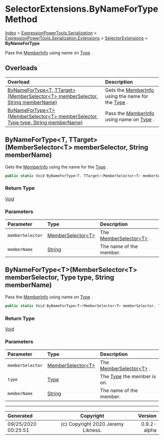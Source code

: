 ﻿# SelectorExtensions.ByNameForType Method

[Index](../index.md) > [ExpressionPowerTools.Serialization](ExpressionPowerTools.Serialization.a.md) > [ExpressionPowerTools.Serialization.Extensions](ExpressionPowerTools.Serialization.Extensions.n.md) > [SelectorExtensions](ExpressionPowerTools.Serialization.Extensions.SelectorExtensions.cs.md) > **ByNameForType**

Pass the [MemberInfo](https://docs.microsoft.com/dotnet/api/system.reflection.memberinfo) using name on [Type](https://docs.microsoft.com/dotnet/api/system.type) .

## Overloads

| Overload | Description |
| :-- | :-- |
| [ByNameForType&lt;T, TTarget>(MemberSelector&lt;T> memberSelector, String memberName)](#bynamefortypet-ttargetmemberselectort-memberselector-string-membername) | Gets the [MemberInfo](https://docs.microsoft.com/dotnet/api/system.reflection.memberinfo) using            the name for the [Type](https://docs.microsoft.com/dotnet/api/system.type) . |
| [ByNameForType&lt;T>(MemberSelector&lt;T> memberSelector, Type type, String memberName)](#bynamefortypetmemberselectort-memberselector-type-type-string-membername) | Pass the [MemberInfo](https://docs.microsoft.com/dotnet/api/system.reflection.memberinfo) using name on [Type](https://docs.microsoft.com/dotnet/api/system.type) . |
## ByNameForType&lt;T, TTarget>(MemberSelector&lt;T> memberSelector, String memberName)

Gets the [MemberInfo](https://docs.microsoft.com/dotnet/api/system.reflection.memberinfo) using
            the name for the [Type](https://docs.microsoft.com/dotnet/api/system.type) .

```csharp
public static Void ByNameForType<T, TTarget>(MemberSelector<T> memberSelector, String memberName)
```

### Return Type

 [Void](https://docs.microsoft.com/dotnet/api/system.void) 

### Parameters

| Parameter | Type | Description |
| :-- | :-- | :-- |
| `memberSelector` | [MemberSelector&lt;T>](ExpressionPowerTools.Serialization.Rules.MemberSelector`1.cs.md) | The [MemberSelector&lt;T>](ExpressionPowerTools.Serialization.Rules.MemberSelector`1.cs.md) . |
| `memberName` | [String](https://docs.microsoft.com/dotnet/api/system.string) | The name of the member. |


## ByNameForType&lt;T>(MemberSelector&lt;T> memberSelector, Type type, String memberName)

Pass the [MemberInfo](https://docs.microsoft.com/dotnet/api/system.reflection.memberinfo) using name on [Type](https://docs.microsoft.com/dotnet/api/system.type) .

```csharp
public static Void ByNameForType<T>(MemberSelector<T> memberSelector, Type type, String memberName)
```

### Return Type

 [Void](https://docs.microsoft.com/dotnet/api/system.void) 

### Parameters

| Parameter | Type | Description |
| :-- | :-- | :-- |
| `memberSelector` | [MemberSelector&lt;T>](ExpressionPowerTools.Serialization.Rules.MemberSelector`1.cs.md) | The [MemberSelector&lt;T>](ExpressionPowerTools.Serialization.Rules.MemberSelector`1.cs.md) . |
| `type` | [Type](https://docs.microsoft.com/dotnet/api/system.type) | The [Type](https://docs.microsoft.com/dotnet/api/system.type) the member is on. |
| `memberName` | [String](https://docs.microsoft.com/dotnet/api/system.string) | The name of the member. |



---

| Generated | Copyright | Version |
| :-- | :-: | --: |
| 09/25/2020 00:25:51 | (c) Copyright 2020 Jeremy Likness. | 0.9.2-alpha |
